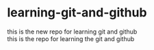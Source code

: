 # learning-git-and-github
this is  the new repo for learning git and github
<br>
this is the repo for learning the git and github
